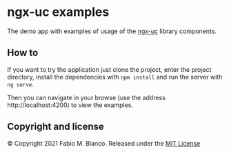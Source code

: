 # ngx-uc examples

The demo app with examples of usage of the [ngx-uc](https://github.com/fabio-blanco/ngx-uc) 
library components.

## How to ##

If you want to try the application just clone the project, enter the project directory,
install the dependencies with `npm install` and run the server with `ng serve`.

Then you can navigate in your browse (use the address http://localhost:4200) to 
view the examples.

## Copyright and license ##

© Copyright 2021 Fabio M. Blanco. Released under the
[MIT License](https://github.com/fabio-blanco/ngx-uc-example/blob/master/LICENSE)
